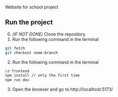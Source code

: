 Website for school project

## Run the project
0. /*IF NOT DONE*/ Clone the repository
1. Run the following command in the terminal
```bash
git fetch
git checkout nome-branch
```

2. Run the following command in the terminal
```bash
cd frontend
npm install // only the first time
npm run dev
```
3. Open the browser and go to http://localhost:5173/



